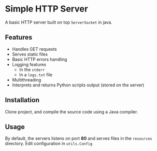 # Simple HTTP Server

 A basic HTTP server built on top `ServerSocket` in java.
 
## Features
- Handles GET requests
- Serves static files
- Basic HTTP errors handling
- Logging features
  - In the `stderr`
  - In a `logs.txt` file
- Multithreading
- Interprets and returns Python scripts output (stored on the server)

## Installation
Clone project, and compile the source code using a Java compiler.

## Usage
By  default, the servers listens on port **80** and serves files in the `resources` directory.
Edit configuration in `utils.Config`